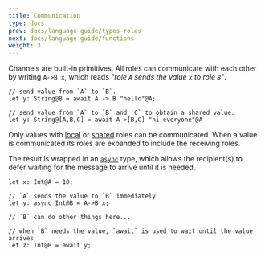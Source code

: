 ```yaml
---
title: Communication
type: docs
prev: docs/language-guide/types-roles
next: docs/language-guide/functions
weight: 3
---
```


Channels are built-in primitives. All roles can communicate with each other by writing `A->B x`, which reads _"role `A` sends the value `x` to role `B`"_.

```tempo {filename=Tempo}
// send value from `A` to `B`.
let y: String@B = await A -> B "hello"@A;

// send value from `A` to `B` and `C` to obtain a shared value.
let y: String@[A,B,C] = await A->[B,C] "hi everyone"@A
```

Only values with [local](/docs/language-guide/types-roles/#local-roles) or [shared](/docs/language-guide/types-roles/#shared-roles) roles can be communicated.
When a value is communicated its roles are expanded to include the receiving roles.

The result is wrapped in an [`async`](/docs/language-guide/types-roles/#asynchronous-types) type, which allows the recipient(s) to defer waiting for the message to arrive until it is needed.

```tempo {filename=Tempo}
let x: Int@A = 10;

// `A` sends the value to `B` immediately
let y: async Int@B = A->B x;

// `B` can do other things here...

// when `B` needs the value, `await` is used to wait until the value arrives
let z: Int@B = await y;
```

